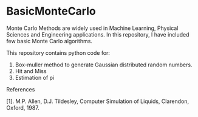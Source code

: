 # BasicMonteCarlo
Monte Carlo Methods are widely used in Machine Learning, Physical Sciences and Engineering applications. In this repository, I have included few basic Monte Carlo algorithms. 

This repository contains python code for:
1. Box-muller method to generate Gaussian distributed random numbers.
2. Hit and Miss 
3. Estimation of pi

References

[1].  M.P. Allen,  D.J. Tildesley, Computer Simulation of Liquids, Clarendon, Oxford, 1987.
  
